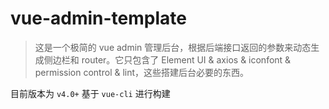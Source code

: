 # vue-admin-template

> 这是一个极简的 vue admin 管理后台，根据后端接口返回的参数来动态生成侧边栏和 router。它只包含了 Element UI & axios & iconfont & permission control & lint，这些搭建后台必要的东西。

目前版本为 `v4.0+` 基于 `vue-cli` 进行构建


